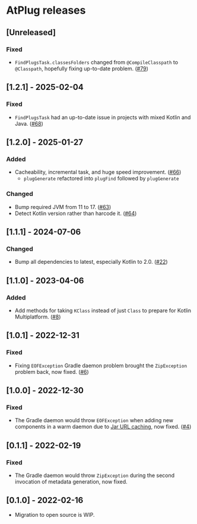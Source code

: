 # AtPlug releases

## [Unreleased]
### Fixed
- `FindPlugsTask.classesFolders` changed from `@CompileClasspath` to `@Classpath`, hopefully fixing up-to-date problem. ([#79](https://github.com/diffplug/atplug/pull/79))

## [1.2.1] - 2025-02-04
### Fixed
- `FindPlugsTask` had an up-to-date issue in projects with mixed Kotlin and Java. ([#68](https://github.com/diffplug/atplug/pull/68))

## [1.2.0] - 2025-01-27
### Added
- Cacheability, incremental task, and huge speed improvement. ([#66](https://github.com/diffplug/atplug/pull/66))
  - `plugGenerate` refactored into `plugFind` followed by `plugGenerate` 
### Changed
- Bump required JVM from 11 to 17. ([#63](https://github.com/diffplug/atplug/pull/63))
- Detect Kotlin version rather than harcode it. ([#64](https://github.com/diffplug/atplug/pull/64))

## [1.1.1] - 2024-07-06
### Changed
- Bump all dependencies to latest, especially Kotlin to 2.0. ([#22](https://github.com/diffplug/atplug/pull/22))

## [1.1.0] - 2023-04-06
### Added
- Add methods for taking `KClass` instead of just `Class` to prepare for Kotlin Multiplatform. ([#8](https://github.com/diffplug/atplug/pull/8))

## [1.0.1] - 2022-12-31
### Fixed
- Fixing `EOFException` Gradle daemon problem brought the `ZipException` problem back, now fixed. ([#6](https://github.com/diffplug/atplug/pull/6))

## [1.0.0] - 2022-12-30
### Fixed
- The Gradle daemon would throw `EOFException` when adding new components in a warm daemon due to [Jar URL caching](https://stackoverflow.com/questions/36517604/closing-a-jarurlconnection), now fixed. ([#4](https://github.com/diffplug/atplug/pull/4))

## [0.1.1] - 2022-02-19
### Fixed
- The Gradle daemon would throw `ZipException` during the second invocation of metadata generation, now fixed.

## [0.1.0] - 2022-02-16
- Migration to open source is WIP.
